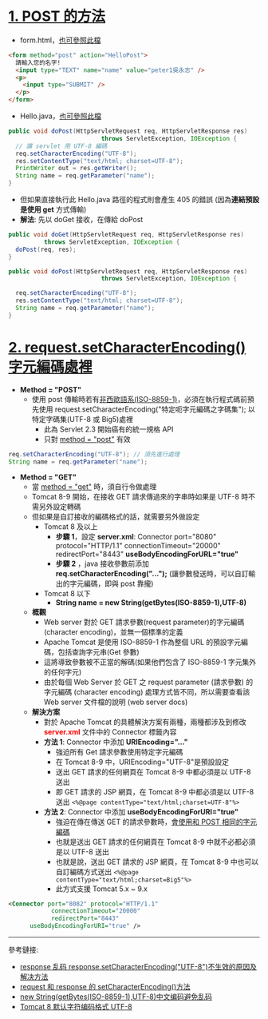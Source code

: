 # <a id='s1' class='md-title' href='#top'>1. POST 的方法</a>

- form.html，[也可參照此檔](./doc/html/form.zip?target=_blank)

```html
<form method="post" action="HelloPost">
  請輸入您的名字!
  <input type="TEXT" name="name" value="peter1吳永志" />
  <p>
    <input type="SUBMIT" />
  </p>
</form>
```

- Hello.java，[也可參照此檔](./doc/java/Hello.java?target=_blank)

```java
public void doPost(HttpServletRequest req, HttpServletResponse res)
                          throws ServletException, IOException {
  // 讓 servlet 用 UTF-8 編碼
  req.setCharacterEncoding("UTF-8");
  res.setContentType("text/html; charset=UTF-8");
  PrintWriter out = res.getWriter();
  String name = req.getParameter("name");
}
```

- 但如果直接執行此 Hello.java 路徑的程式則會產生 405 的錯誤 (因為**連結預設是使用 get** 方式傳輸)
- **解法**: 先以 doGet 接收，在傳給 doPost

```java
public void doGet(HttpServletRequest req, HttpServletResponse res)
          throws ServletException, IOException {
  doPost(req, res);
}

public void doPost(HttpServletRequest req, HttpServletResponse res)
                          throws ServletException, IOException {

  req.setCharacterEncoding("UTF-8");
  res.setContentType("text/html; charset=UTF-8");
  String name = req.getParameter("name");
}
```

# <a id='s2' class='md-title' href='#top'>2. request.setCharacterEncoding() 字元編碼處裡</a>

- **Method = "POST"**
  - 使用 post 傳輸時若有<u>非西歐語系(ISO-8859-1)</u>，必須在執行程式碼前預先使用 request.setCharacterEncoding("特定呃字元編碼之字碼集"); 以特定字碼集(UTF-8 或 Big5)處裡
    - 此為 Servlet 2.3 開始癌有的統一規格 API
    - 只對 <u>method = "post"</u> 有效

```java
req.setCharacterEncoding("UTF-8"); // 須先進行處理
String name = req.getParameter("name");
```

- **Method = "GET"**
  - 當 <u>method = "get"</u> 時，須自行令做處理
  - Tomcat 8-9 開始，在接收 GET 請求傳過來的字串時如果是 UTF-8 時不需另外設定轉碼
  - 但如果是自訂接收的編碼格式的話，就需要另外做設定
    - Tomcat 8 及以上
      - **步驟 1**，設定 **server.xml**:
        Connector port="8080" protocol="HTTP/1.1"
        connectionTimeout="20000"
        redirectPort="8443"
        **useBodyEncodingForURL="true"**
      - **步驟 2** ，java 接收參數前添加 **req.setCharacterEncoding("...");**
        (讓參數發送時，可以自訂輸出的字元編碼，即與 post 靠攏)
    - Tomcat 8 以下
      - **String name = new String(getBytes(ISO-8859-1),UTF-8)**
  - **概觀**
    - Web server 對於 GET 請求參數(request parameter)的字元編碼(character encoding)，並無一個標準的定義
    - Apache Tomcat 是使用 ISO-8859-1 作為整個 URL 的預設字元編碼，包括查詢字元串(Get 參數)
    - 這將導致參數被不正當的解碼(如果他們包含了 ISO-8859-1 字元集外的任何字元)
    - 由於每個 Web Server 於 GET 之 request parameter (請求參數) 的字元編碼 (character encoding) 處理方式皆不同，所以需要查看該 Web server 文件檔的說明 (web server docs)
  - **解決方案**
    - 對於 Apache Tomcat 的具體解決方案有兩種，兩種都涉及到修改 **<span style='color:red;'>server.xml</span>** 文件中的 Connector 標籤內容
    - **方法 1**: Connector 中添加 **URIEncoding="..."**
      - 強迫所有 Get 請求參數使用特定字元編碼
      - 在 Tomcat 8-9 中，URIEncoding="UTF-8"是預設設定
      - 送出 GET 請求的任何網頁在 Tomcat 8-9 中都必須是以 UTF-8 送出
      - 即 GET 請求的 JSP 網頁，在 Tomcat 8-9 中都必須是以 UTF-8 送出
        `<%@page contentType="text/html;charset=UTF-8"%>`
    - **方法 2**: Connector 中添加 **useBodyEncodingForURI="true"**
      - 強迫在傳在傳送 GET 的請求參數時，<u>會使用和 POST 相同的字元編碼</u>
      - 也就是送出 GET 請求的任何網頁在 Tomcat 8-9 中就不必都必須是以 UTF-8 送出
      - 也就是說，送出 GET 請求的 JSP 網頁，在 Tomcat 8-9 中也可以自訂編碼方式送出
        `<%@page contentType="text/html;charset=Big5"%>`
      - 此方式支援 Tomcat 5.x ~ 9.x

```xml
<Connector port="8082" protocol="HTTP/1.1"
            connectionTimeout="20000"
            redirectPort="8443"
      useBodyEncodingForURI="true" />
```

---

參考鏈接:

- [response 乱码 response.setCharacterEncoding("UTF-8")不生效的原因及解决方法](https://blog.csdn.net/TLMS_/article/details/78749980)
- [request 和 response 的 setCharacterEncoding()方法](https://blog.csdn.net/kong_lev/article/details/73071198)
- [new String(getBytes(ISO-8859-1),UTF-8)中文编码避免乱码](https://blog.csdn.net/qq_28863045/article/details/79503945)
- [Tomcat 8 默认字符编码格式 UTF-8](https://www.jianshu.com/p/3c461ef12bfa)
